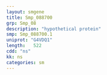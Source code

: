 ```yaml
---
layout: smgene
title: Smp_088700
grp: Smp_08
description: "hypothetical protein"
smp: Smp_088700.1
uniprot: "G4VDQ1"
length:   522
cdd: "ns"
kk: ns
categories: sm
---
```

